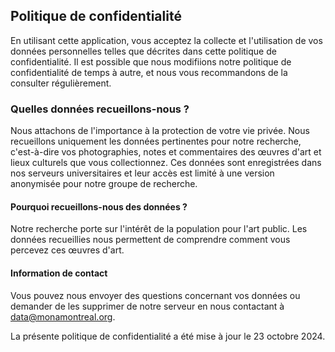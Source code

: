 ## Politique de confidentialité

En utilisant cette application, vous acceptez la collecte et l'utilisation de vos données personnelles telles que décrites dans cette politique de confidentialité. Il est possible que nous modifiions notre politique de confidentialité de temps à autre, et nous vous recommandons de la consulter régulièrement.

### Quelles données recueillons-nous ?
Nous attachons de l'importance à la protection de votre vie privée. Nous recueillons uniquement les données pertinentes pour notre recherche, c'est-à-dire vos photographies, notes et commentaires des œuvres d'art et lieux culturels que vous collectionnez. Ces données sont enregistrées dans nos serveurs universitaires et leur accès est limité à une version anonymisée pour notre groupe de recherche.

#### Pourquoi recueillons-nous des données ?
Notre recherche porte sur l'intérêt de la population pour l'art public. Les données recueillies nous permettent de comprendre comment vous percevez ces œuvres d'art.
            
#### Information de contact
Vous pouvez nous envoyer des questions concernant vos données ou demander de les supprimer de notre serveur en nous contactant à <a href="mailto:data@monamontreal.org">data@monamontreal.org</a>.

La présente politique de confidentialité a été mise à jour le 23 octobre 2024.